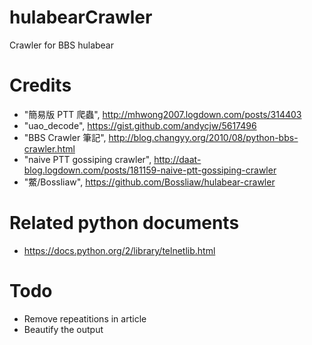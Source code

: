 # hulabearCrawler
Crawler for BBS hulabear

# Credits
- "簡易版 PTT 爬蟲", http://mhwong2007.logdown.com/posts/314403
- "uao_decode", https://gist.github.com/andycjw/5617496
- "BBS Crawler 筆記", http://blog.changyy.org/2010/08/python-bbs-crawler.html
- "naive PTT gossiping crawler", http://daat-blog.logdown.com/posts/181159-naive-ptt-gossiping-crawler
- "鱉/Bossliaw", https://github.com/Bossliaw/hulabear-crawler

# Related python documents
- https://docs.python.org/2/library/telnetlib.html

# Todo
- Remove repeatitions in article
- Beautify the output
